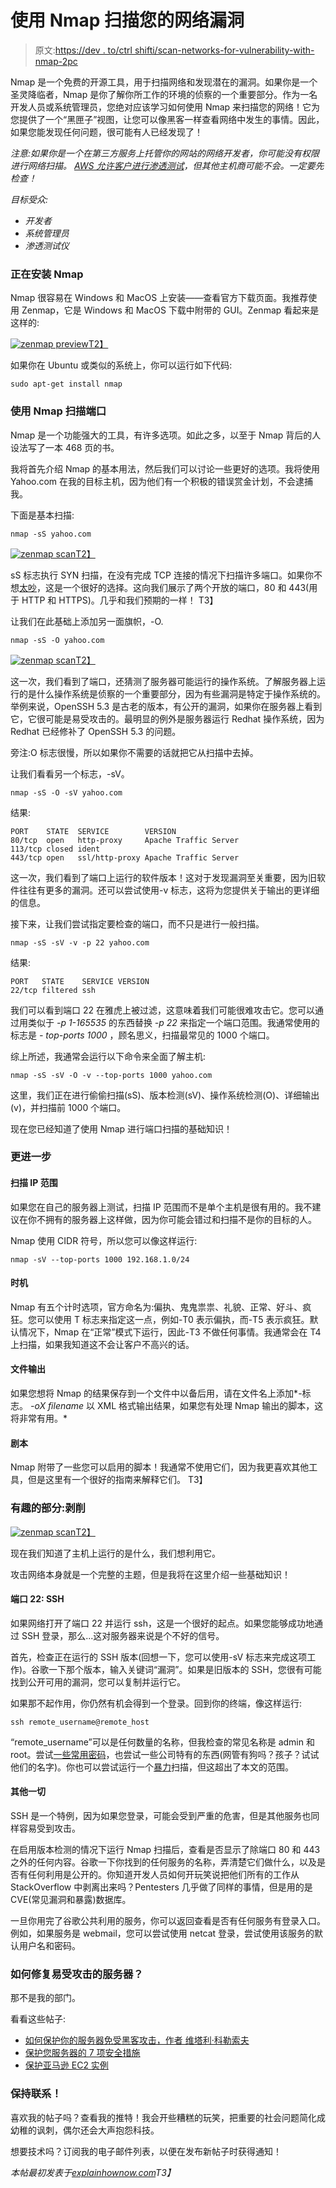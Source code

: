 # 使用 Nmap 扫描您的网络漏洞

> 原文:[https://dev . to/ctrl shifti/scan-networks-for-vulnerability-with-nmap-2pc](https://dev.to/ctrlshifti/scan-networks-for-vulnerabilities-with-nmap-2pc)

Nmap 是一个免费的开源工具，用于扫描网络和发现潜在的漏洞。如果你是一个圣灵降临者，Nmap 是你了解你所工作的环境的侦察的一个重要部分。作为一名开发人员或系统管理员，您绝对应该学习如何使用 Nmap 来扫描您的网络！它为您提供了一个“黑匣子”视图，让您可以像黑客一样查看网络中发生的事情。因此，如果您能发现任何问题，很可能有人已经发现了！

*注意:如果你是一个在第三方服务上托管你的网站的网络开发者，你可能没有权限进行网络扫描。 [AWS 允许客户进行渗透测试](https://aws.amazon.com/security/penetration-testing/)，但其他主机商可能不会。一定要先检查！*

*目标受众:*

*   *开发者*
*   *系统管理员*
*   *渗透测试仪*

### 正在安装 Nmap

Nmap 很容易在 Windows 和 MacOS 上安装——查看官方下载页面。我推荐使用 Zenmap，它是 Windows 和 MacOS 下载中附带的 GUI。Zenmap 看起来是这样的:

[![zenmap preview](../Images/f18113a8dd820240905e176399264499.png)T2】](https://res.cloudinary.com/practicaldev/image/fetch/s--1JEp80um--/c_limit%2Cf_auto%2Cfl_progressive%2Cq_auto%2Cw_880/https://www.explainhownow.com/assets/images/zenmap_1.png)

如果你在 Ubuntu 或类似的系统上，你可以运行如下代码:

`sudo apt-get install nmap`

### 使用 Nmap 扫描端口

Nmap 是一个功能强大的工具，有许多选项。如此之多，以至于 Nmap 背后的人设法写了一本 468 页的书。

我将首先介绍 Nmap 的基本用法，然后我们可以讨论一些更好的选项。我将使用 Yahoo.com 在我的目标主机，因为他们有一个积极的错误赏金计划，不会逮捕我。

下面是基本扫描:

`nmap -sS yahoo.com`

[![zenmap scan](../Images/ce522591fc3b190a06359b0696dcf011.png)T2】](https://res.cloudinary.com/practicaldev/image/fetch/s--caTBwRgN--/c_limit%2Cf_auto%2Cfl_progressive%2Cq_auto%2Cw_880/https://www.explainhownow.com/assets/images/zenmap_2.png)

sS 标志执行 SYN 扫描，在没有完成 TCP 连接的情况下扫描许多端口。如果你不想[太吵](https://www.google.com/search?client=firefox-b-d&q=give+the+sysadmin+a+heart+attack)，这是一个很好的选择。这向我们展示了两个开放的端口，80 和 443(用于 HTTP 和 HTTPS)。几乎和我们预期的一样！
T3】

让我们在此基础上添加另一面旗帜，-O.

`nmap -sS -O yahoo.com`

[![zenmap scan](../Images/63fa6792fe9d186450053570e227c2a5.png)T2】](https://res.cloudinary.com/practicaldev/image/fetch/s--LaWWZtrH--/c_limit%2Cf_auto%2Cfl_progressive%2Cq_auto%2Cw_880/https://www.explainhownow.com/assets/images/zenmap_3.png)

这一次，我们看到了端口，还猜测了服务器可能运行的操作系统。了解服务器上运行的是什么操作系统是侦察的一个重要部分，因为有些漏洞是特定于操作系统的。举例来说，OpenSSH 5.3 是古老的版本，有公开的漏洞，如果你在服务器上看到它，它很可能是易受攻击的。最明显的例外是服务器运行 Redhat 操作系统，因为 Redhat 已经修补了 OpenSSH 5.3 的问题。

旁注:O 标志很慢，所以如果你不需要的话就把它从扫描中去掉。

让我们看看另一个标志，-sV。

`nmap -sS -O -sV yahoo.com`

结果:

```
PORT    STATE  SERVICE        VERSION
80/tcp  open   http-proxy     Apache Traffic Server
113/tcp closed ident
443/tcp open   ssl/http-proxy Apache Traffic Server 
```

这一次，我们看到了端口上运行的软件版本！这对于发现漏洞至关重要，因为旧软件往往有更多的漏洞。还可以尝试使用-v 标志，这将为您提供关于输出的更详细的信息。

接下来，让我们尝试指定要检查的端口，而不只是进行一般扫描。

`nmap -sS -sV -v -p 22 yahoo.com`

结果:

```
PORT   STATE    SERVICE VERSION
22/tcp filtered ssh 
```

我们可以看到端口 22 在雅虎上被过滤，这意味着我们可能很难攻击它。您可以通过用类似于 *-p 1-165535* 的东西替换 *-p 22* 来指定一个端口范围。我通常使用的标志是 *- top-ports 1000* ，顾名思义，扫描最常见的 1000 个端口。

综上所述，我通常会运行以下命令来全面了解主机:

`nmap -sS -sV -O -v --top-ports 1000 yahoo.com`

这里，我们正在进行偷偷扫描(sS)、版本检测(sV)、操作系统检测(O)、详细输出(v)，并扫描前 1000 个端口。

现在您已经知道了使用 Nmap 进行端口扫描的基础知识！

### 更进一步

#### 扫描 IP 范围

如果您在自己的服务器上测试，扫描 IP 范围而不是单个主机是很有用的。我不建议在你不拥有的服务器上这样做，因为你可能会错过和扫描不是你的目标的人。

Nmap 使用 CIDR 符号，所以您可以像这样运行:

`nmap -sV --top-ports 1000 192.168.1.0/24`

#### 时机

Nmap 有五个计时选项，官方命名为:偏执、鬼鬼祟祟、礼貌、正常、好斗、疯狂。您可以使用 T 标志来指定这一点，例如-T0 表示偏执，而-T5 表示疯狂。默认情况下，Nmap 在“正常”模式下运行，因此-T3 不做任何事情。我通常会在 T4 上扫描，如果我知道这不会让客户不高兴的话。

#### 文件输出

如果您想将 Nmap 的结果保存到一个文件中以备后用，请在文件名上添加*-标志。 *-oX filename* 以 XML 格式输出结果，如果您有处理 Nmap 输出的脚本，这将非常有用。* 

#### 剧本

Nmap 附带了一些您可以启用的脚本！我通常不使用它们，因为我更喜欢其他工具，但是这里有一个很好的指南来解释它们。
T3】

### 有趣的部分:剥削

[![zenmap scan](../Images/66be940f7dd28eb0c16a551303222855.png)T2】](https://res.cloudinary.com/practicaldev/image/fetch/s--VvpZEetk--/c_limit%2Cf_auto%2Cfl_progressive%2Cq_auto%2Cw_880/https://www.explainhownow.com/assets/images/security_updates.png)

现在我们知道了主机上运行的是什么，我们想利用它。

攻击网络本身就是一个完整的主题，但是我将在这里介绍一些基础知识！

#### 端口 22: SSH

如果网络打开了端口 22 并运行 ssh，这是一个很好的起点。如果您能够成功地通过 SSH 登录，那么...这对服务器来说是个不好的信号。

首先，检查正在运行的 SSH 版本(回想一下，您可以使用-sV 标志来完成这项工作)。谷歌一下那个版本，输入关键词“漏洞”。如果是旧版本的 SSH，您很有可能找到公开可用的漏洞，您可以复制并运行它。

如果那不起作用，你仍然有机会得到一个登录。回到你的终端，像这样运行:

`ssh remote_username@remote_host`

“remote_username”可以是任何数量的名称，但我检查的常见名称是 admin 和 root。尝试[一些常用密码](https://www.esquire.com/lifestyle/a25570880/top-passwords-2018/)，也尝试一些公司特有的东西(网管有狗吗？孩子？试试他们的名字)。你也可以尝试运行一个[暴力](https://www.offensive-security.com/metasploit-unleashed/scanner-ssh-auxiliary-modules/)扫描，但这超出了本文的范围。

#### 其他一切

SSH 是一个特例，因为如果您登录，可能会受到严重的危害，但是其他服务也同样容易受到攻击。

在启用版本检测的情况下运行 Nmap 扫描后，查看是否显示了除端口 80 和 443 之外的任何内容。谷歌一下你找到的任何服务的名称，弄清楚它们做什么，以及是否有任何利用是公开的。你知道开发人员如何开玩笑说把他们所有的工作从 StackOverflow 中剥离出来吗？Pentesters 几乎做了同样的事情，但是用的是 CVE(常见漏洞和暴露)数据库。

一旦你用完了谷歌公共利用的服务，你可以返回查看是否有任何服务有登录入口。例如，如果服务是 webmail，您可以尝试使用 netcat 登录，尝试使用该服务的默认用户名和密码。

### 如何修复易受攻击的服务器？

那不是我的部门。

看看这些帖子:

*   [如何保护你的服务器免受黑客攻击，作者
    维塔利·科勒索夫](https://dev.to/vkolesov/how-to-protect-your-server-from-hackers-4j6l)
*   [保护您服务器的 7 项安全措施](https://www.digitalocean.com/community/tutorials/7-security-measures-to-protect-your-servers)
*   [保护亚马逊 EC2 实例](https://aws.amazon.com/answers/security/aws-securing-ec2-instances/)

### 保持联系！

喜欢我的帖子吗？查看我的推特！我会开些糟糕的玩笑，把重要的社会问题简化成幼稚的讽刺，偶尔还会大声抱怨科技。

想要技术吗？订阅我的电子邮件列表，以便在发布新帖子时获得通知！

*本帖最初发表于[explainhownow.com](https://www.explainhownow.com/)T3】*